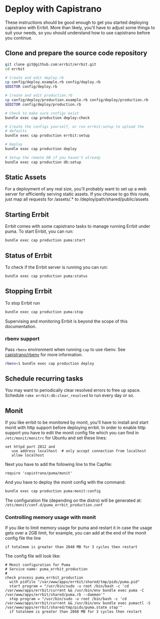 ---
---
# Deploy with Capistrano
These instructions should be good enough to get you started deploying
capistrano with Errbit. More than likely, you'll have to adjust some
things to suit your needs, so you should understand how to use
capistrano before you continue.

## Clone and prepare the source code repository

```bash
git clone git@github.com:errbit/errbit.git
cd errbit

# Create and edit deploy.rb
cp config/deploy.example.rb config/deploy.rb
$EDITOR config/deploy.rb

# Create and edit production.rb
cp config/deploy/production.example.rb config/deploy/production.rb
$EDITOR config/deploy/production.rb

# Check to make sure configs exist
bundle exec cap production deploy:check

# Create the configs yourself, or run errbit:setup to upload the
# defaults
bundle exec cap production errbit:setup

# Deploy
bundle exec cap production deploy

# Setup the remote DB if you haven't already
bundle exec cap production db:setup
```

## Static Assets
For a deployment of any real size, you'll probably want to set up a web
server for efficiently serving static assets. If you choose to go this
route, just map all requests for /assets/.\* to
/deploy/path/shared/public/assets

## Starting Errbit
Errbit comes with some capistrano tasks to manage running Errbit under
puma.
To start Errbit, you can run:
```bash
bundle exec cap production puma:start
```

## Status of Errbit
To check if the Errbit server is running you can run:
```bash
bundle exec cap production puma:status
```

## Stopping Errbit
To stop Errbit run

```bash
bundle exec cap production puma:stop
```

Supervising and monitoring Errbit is beyond the scope of this
documentation.


### rbenv support

Pass `rbenv` environment when running `cap` to use rbenv. See
[capistrano/rbenv](https://github.com/capistrano/rbenv) for more
information.

```bash
rbenv=1 bundle exec cap production deploy
```

## Schedule recurring tasks
You may want to periodically clear resolved errors to free up space.
Schedule ```rake errbit:db:clear_resolved``` to run every day or so.


## Monit
If you like errbit to be monitored by monit, you'll have to install and start monit
with http support before deploying errbit.
In order to enable http support you have to edit the monit config file which you can
find in `/etc/monit/monitrc` for Ubuntu and set these lines:
```
set httpd port 2812 and
   use address localhost  # only accept connection from localhost
   allow localhost
```

Next you have to add the following line to the Capfile:
```
require 'capistrano/puma/monit'
```

And you have to deploy the monit config with the command:
```bash
bundle exec cap production puma:monit:config
```

The configuration file (depending on the distro) will be generated at: `/etc/monit/conf.d/puma_errbit_production.conf`

### Controlling memory usage with monit
If you like to limit memory usage for puma and restart it in case the usage gets
over a 2GB limit, for example, you can add at the end of the monit config file the line
```
if totalmem is greater than 2048 MB for 3 cycles then restart
```

The config file will look like:

```
# Monit configuration for Puma
# Service name: puma_errbit_production
#
check process puma_errbit_production
  with pidfile "/var/www/apps/errbit/shared/tmp/pids/puma.pid"
  start program = "/usr/bin/sudo -u root /bin/bash -c 'cd /var/www/apps/errbit/current && /usr/bin/env bundle exec puma -C /var/www/apps/errbit/shared/puma.rb --daemon'"
  stop program = "/usr/bin/sudo -u root /bin/bash -c 'cd /var/www/apps/errbit/current && /usr/bin/env bundle exec pumactl -S /var/www/apps/errbit/shared/tmp/pids/puma.state stop'"
  if totalmem is greater than 2048 MB for 3 cycles then restart
```
